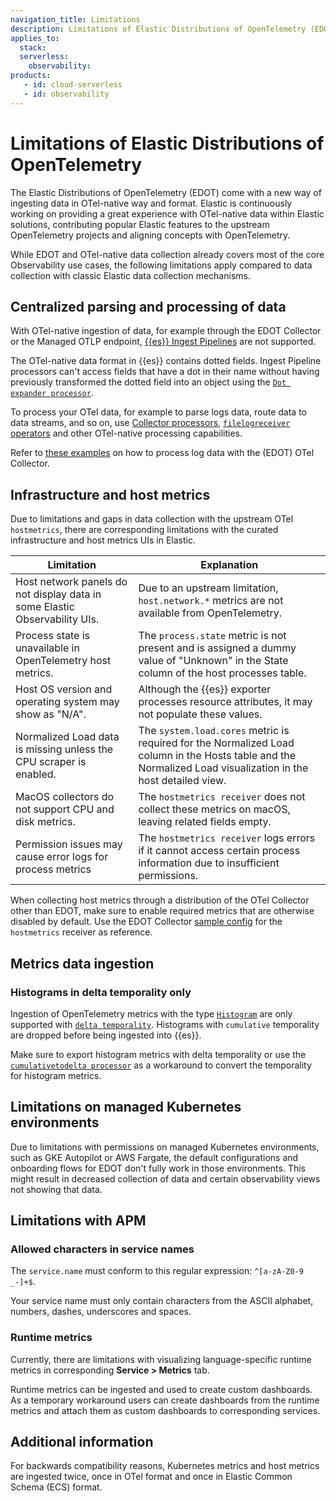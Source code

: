 ```yaml
---
navigation_title: Limitations
description: Limitations of Elastic Distributions of OpenTelemetry (EDOT) compared to classic Elastic data collection mechanisms.
applies_to:
  stack:
  serverless:
    observability:
products:
   - id: cloud-serverless
   - id: observability
---
```


# Limitations of Elastic Distributions of OpenTelemetry

The Elastic Distributions of OpenTelemetry (EDOT) come with a new way of ingesting data in OTel-native way and format. Elastic is continuously working on providing a great experience with OTel-native data within Elastic solutions, contributing popular Elastic features to the upstream OpenTelemetry projects and aligning concepts with OpenTelemetry.

While EDOT and OTel-native data collection already covers most of the core Observability use cases, the following limitations apply compared to data collection with classic Elastic data collection mechanisms.

## Centralized parsing and processing of data

With OTel-native ingestion of data, for example through the EDOT Collector or the Managed OTLP endpoint, [{{es}} Ingest Pipelines](docs-content://manage-data/ingest/transform-enrich/ingest-pipelines.md) are not supported.

The OTel-native data format in {{es}} contains dotted fields. Ingest Pipeline processors can't access fields that have a dot in their name without having previously transformed the dotted field into an object using the [`Dot expander processor`](elasticsearch://reference/enrich-processor/dot-expand-processor.md).

To process your OTel data, for example to parse logs data, route data to data streams, and so on, use [Collector processors](https://opentelemetry.io/docs/collector/configuration/#processors), [`filelogreceiver` operators](https://github.com/open-telemetry/opentelemetry-collector-contrib/blob/main/pkg/stanza/docs/operators/README.md#what-operators-are-available) and other OTel-native processing capabilities.

Refer to [these examples](../edot-collector/config/configure-logs-collection.md) on how to process log data with the (EDOT) OTel Collector.

## Infrastructure and host metrics

Due to limitations and gaps in data collection with the upstream OTel `hostmetrics`, there are corresponding limitations with the curated infrastructure and host metrics UIs in Elastic.

| Limitation                                      | Explanation                                                                                                                                                                                                                     |
|------------------------------------------------|---------------------------------------------------------------------------------------------------------------------------------------------------------------------------------------------------------------------------------|
| Host network panels do not display data in some Elastic Observability UIs. | Due to an upstream limitation, `host.network.*` metrics are not available from OpenTelemetry.                                                                                                                                   |
| Process state is unavailable in OpenTelemetry host metrics. | The `process.state` metric is not present and is assigned a dummy value of "Unknown" in the State column of the host processes table.                                                                                           |
| Host OS version and operating system may show as "N/A". | Although the {{es}} exporter processes resource attributes, it may not populate these values.                                                                                                                            |
| Normalized Load data is missing unless the CPU scraper is enabled. | The `system.load.cores` metric is required for the Normalized Load column in the Hosts table and the Normalized Load visualization in the host detailed view.                                                                    |
| MacOS collectors do not support CPU and disk metrics. | The `hostmetrics receiver` does not collect these metrics on macOS, leaving related fields empty.                    |
| Permission issues may cause error logs for process metrics | The `hostmetrics receiver` logs errors if it cannot access certain process information due to insufficient permissions. |

When collecting host metrics through a distribution of the OTel Collector other than EDOT, make sure to enable required metrics that are otherwise disabled by default. Use the EDOT Collector [sample config](https://github.com/elastic/elastic-agent/blob/main/internal/pkg/otel/samples/linux/logs_metrics_traces.yml) for the `hostmetrics` receiver as reference.

## Metrics data ingestion

### Histograms in delta temporality only

Ingestion of OpenTelemetry metrics with the type [`Histogram`](https://opentelemetry.io/docs/specs/otel/metrics/data-model/#histogram) are only supported with [`delta temporality`](https://opentelemetry.io/docs/specs/otel/metrics/data-model/#temporality). Histograms with `cumulative` temporality are dropped before being ingested into {{es}}.

Make sure to export histogram metrics with delta temporality or use the [`cumulativetodelta processor`](https://github.com/open-telemetry/opentelemetry-collector-contrib/tree/main/processor/cumulativetodeltaprocessor) as a workaround to convert the temporality for histogram metrics.

## Limitations on managed Kubernetes environments

Due to limitations with permissions on managed Kubernetes environments, such as GKE Autopilot or AWS Fargate, the default configurations and onboarding flows for EDOT don't fully work in those environments. This might result in decreased collection of data and certain observability views not showing that data.

## Limitations with APM

### Allowed characters in service names

The `service.name` must conform to this regular expression: `^[a-zA-Z0-9 _-]+$`. 

Your service name must only contain characters from the ASCII alphabet, numbers, dashes, underscores and spaces.

### Runtime metrics

Currently, there are limitations with visualizing language-specific runtime metrics in corresponding **Service > Metrics** tab.

Runtime metrics can be ingested and used to create custom dashboards. As a temporary workaround users can create dashboards from the runtime metrics and attach them as custom dashboards to corresponding services.

## Additional information

For backwards compatibility reasons, Kubernetes metrics and host metrics are ingested twice, once in OTel format and once in Elastic Common Schema (ECS) format.
